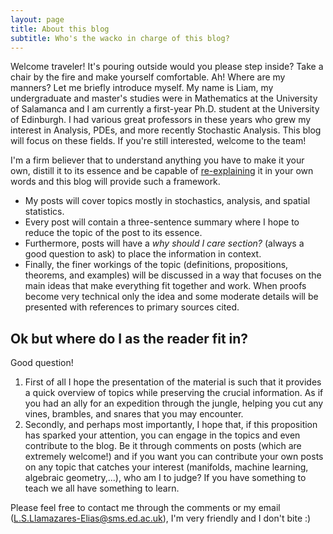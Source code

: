 ```yaml
---
layout: page
title: About this blog
subtitle: Who's the wacko in charge of this blog?
---
```

Welcome traveler! It's pouring outside would you please step inside? Take a chair by the fire and make yourself comfortable. Ah! Where are my manners? Let me briefly introduce myself. My name is Liam, my undergraduate and master's studies were in Mathematics at the University of Salamanca and I am currently a first-year Ph.D. student at the University of Edinburgh. I had various great professors in these years who grew my interest in Analysis, PDEs, and more recently Stochastic Analysis. 
This blog will focus on these fields. If you're still interested, welcome to the team!

I'm a firm believer that to understand anything you have to make it your own, distill it to its essence and be capable of [re-explaining](https://fs.blog/feynman-technique/) it in your own words and this blog will provide such a framework.
-  My posts will cover topics mostly in stochastics, analysis, and spatial statistics.
- Every post will contain a three-sentence summary where I hope to reduce the topic of the post to its essence.
- Furthermore, posts will have a *why should I care section?* (always a good question to ask) to place the information in context. 
- Finally, the finer workings of the topic (definitions, propositions, theorems, and examples) will be discussed in a way that focuses on the main ideas that make everything fit together and work. When proofs become very technical only the idea and some moderate details will be presented with references to primary sources cited.

## Ok but where do I as the reader fit in?
Good question! 
1. First of all I hope the presentation of the material is such that it provides a quick overview of topics while preserving the crucial information. As if you had an ally for an expedition through the jungle, helping you cut any vines, brambles, and snares that you may encounter.
2. Secondly, and perhaps most importantly, I hope that, if this proposition has sparked your attention, you can engage in the topics and even contribute to the blog. Be it through comments on posts (which are extremely welcome!) and if you want you can contribute your own posts on any topic that catches your interest (manifolds, machine learning, algebraic geometry,...), who am I to judge? If you have something to teach we all have something to learn.

Please feel free to contact me through the comments or my email (L.S.Llamazares-Elias@sms.ed.ac.uk), I'm very friendly and I don't bite :)
